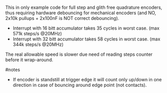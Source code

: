 This in only example code for full step and glith free quadrature encoders, thus requiring hardware debouncing for mechanical encoders (and NO, 2x10k pullups + 2x100nF is NOT correct debouncing).

- Interrupt with 16 bitt accumulator takes 35 cycles in worst case. (max 571k steps/s @20MHz)
- Interrupt with 32 bitt accumulator takes 58 cycles in worst case. (max 344k steps/s @20MHz)

The real allowable speed is slower due need of reading steps counter before it wrap-around.

#notes
- If encoder is standstill at trigger edge it will count only up/down in one direction in case of bouncing around edge point (not contacts).